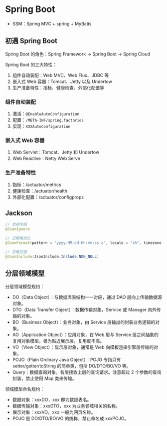 # Spring Boot

- SSM：Spring MVC + spring + MyBatis

## 初遇 Spring Boot

Spring Boot 的角色：Spring Framework -> Spring Boot -> Spring Cloud

Spring Boot 的三大特性：

1. 组件自动装配：Web MVC、Web Flux、JDBC 等
2. 嵌入式 Web 容器：Tomcat、Jetty 以及 Undertow
3. 生产准备特性：指标、健康检查、外部化配置等

### 组件自动装配

1. 激活：`@EnableAutoConfiguration`
2. 配置：`/META-INF/spring.factories`
3. 实现：`XXXAutoConfiguration`

### 嵌入式 Web 容器

1. Web Servlet：Tomcat、Jetty 和 Undertow
2. Web Reactive：Netty Web Serve

### 生产准备特性

1. 指标：/actuator/metrics
2. 健康检查：/actuator/health
3. 外部化配置：/actuator/configprops

## Jackson

```java
// 忽视字段
@JsonIgnore

// 日期格式化
@JsonFormat(pattern = "yyyy-MM-dd hh:mm:ss a", locale = "zh", timezone = "GMT+8")

// 忽略空值
@JsonInclude(JsonInclude.Include.NON_NULL)
```

## 分层领域模型

分层领域模型规约：

- DO（Data Object）：与数据库表结构一一对应，通过 DAO 层向上传输数据源对象。
- DTO（Data Transfer Object）：数据传输对象，Service 或 Manager 向外传输的对象。
- BO（Business Object）：业务对象，由 Service 层输出的封装业务逻辑的对象。
- AO（Application Object）：应用对象，在 Web 层与 Service 层之间抽象的复用对象模型，极为贴近展示层，复用度不高。
- VO（View Object）：显示层对象，通常是 Web 向模板渲染引擎层传输的对象。
- POJO（Plain Ordinary Java Object）：POJO 专指只有 setter/getter/toString 的简单类，包括 DO/DTO/BO/VO 等。
- Query：数据查询对象，各层接收上层的查询请求。注意超过 2 个参数的查询封装，禁止使用 Map 类来传输。

领域模型命名规约：

- 数据对象：xxxDO，xxx 即为数据表名。
- 数据传输对象：xxxDTO，xxx 为业务领域相关的名称。
- 展示对象：xxxVO，xxx 一般为网页名称。
- POJO 是 DO/DTO/BO/VO 的统称，禁止命名成 xxxPOJO。
